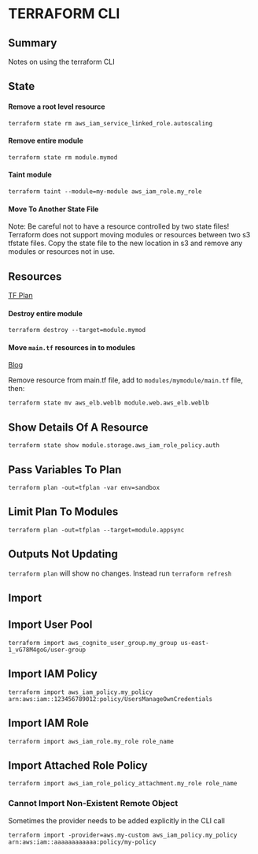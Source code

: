 # TERRAFORM CLI

## Summary

Notes on using the terraform CLI

## State

#### Remove a root level resource

```console
terraform state rm aws_iam_service_linked_role.autoscaling
```

#### Remove entire module

```console
terraform state rm module.mymod
```

#### Taint module

```console
terraform taint --module=my-module aws_iam_role.my_role
```

#### Move To Another State File

Note: Be careful not to have a resource controlled by two state files!
Terraform does not support moving modules or resources between two s3 tfstate
files. Copy the state file to the new location in s3 and remove any modules
or resources not in use.

## Resources

[TF Plan](https://www.terraform.io/docs/commands/plan.html)

#### Destroy entire module

```console
terraform destroy --target=module.mymod
```

#### Move `main.tf` resources in to modules

[Blog](https://ryaneschinger.com/blog/terraform-state-move/)

Remove resource from main.tf file, add to `modules/mymodule/main.tf` file, then:

```console
terraform state mv aws_elb.weblb module.web.aws_elb.weblb
```

## Show Details Of A Resource

```console
terraform state show module.storage.aws_iam_role_policy.auth
```

## Pass Variables To Plan

```console
terraform plan -out=tfplan -var env=sandbox
```

## Limit Plan To Modules

```console
terraform plan -out=tfplan --target=module.appsync
```

## Outputs Not Updating

`terraform plan` will show no changes. Instead run `terraform refresh`

## Import

## Import User Pool

```console
terraform import aws_cognito_user_group.my_group us-east-1_vG78M4goG/user-group
```

## Import IAM Policy

```console
terraform import aws_iam_policy.my_policy arn:aws:iam::123456789012:policy/UsersManageOwnCredentials
```

## Import IAM Role

```console
terraform import aws_iam_role.my_role role_name
```

## Import Attached Role Policy

```console
terraform import aws_iam_role_policy_attachment.my_role role_name
```

### Cannot Import Non-Existent Remote Object

Sometimes the provider needs to be added explicitly in the CLI call

```console
terraform import -provider=aws.my-custom aws_iam_policy.my_policy arn:aws:iam::aaaaaaaaaaaa:policy/my-policy
```

